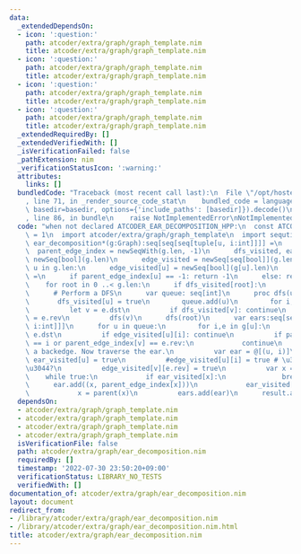 ```yaml
---
data:
  _extendedDependsOn:
  - icon: ':question:'
    path: atcoder/extra/graph/graph_template.nim
    title: atcoder/extra/graph/graph_template.nim
  - icon: ':question:'
    path: atcoder/extra/graph/graph_template.nim
    title: atcoder/extra/graph/graph_template.nim
  - icon: ':question:'
    path: atcoder/extra/graph/graph_template.nim
    title: atcoder/extra/graph/graph_template.nim
  - icon: ':question:'
    path: atcoder/extra/graph/graph_template.nim
    title: atcoder/extra/graph/graph_template.nim
  _extendedRequiredBy: []
  _extendedVerifiedWith: []
  _isVerificationFailed: false
  _pathExtension: nim
  _verificationStatusIcon: ':warning:'
  attributes:
    links: []
  bundledCode: "Traceback (most recent call last):\n  File \"/opt/hostedtoolcache/Python/3.10.5/x64/lib/python3.10/site-packages/onlinejudge_verify/documentation/build.py\"\
    , line 71, in _render_source_code_stat\n    bundled_code = language.bundle(stat.path,\
    \ basedir=basedir, options={'include_paths': [basedir]}).decode()\n  File \"/opt/hostedtoolcache/Python/3.10.5/x64/lib/python3.10/site-packages/onlinejudge_verify/languages/nim.py\"\
    , line 86, in bundle\n    raise NotImplementedError\nNotImplementedError\n"
  code: "when not declared ATCODER_EAR_DECOMPOSITION_HPP:\n  const ATCODER_EAR_DECOMPOSITION_HPP*\
    \ = 1\n  import atcoder/extra/graph/graph_template\n  import sequtils\n  proc\
    \ ear_decomposition*(g:Graph):seq[seq[seq[tuple[u, i:int]]]] =\n    var\n    \
    \  parent_edge_index = newSeqWith(g.len, -1)\n      dfs_visited, ear_visited =\
    \ newSeq[bool](g.len)\n      edge_visited = newSeq[seq[bool]](g.len)\n    for\
    \ u in g.len:\n      edge_visited[u] = newSeq[bool](g[u].len)\n    proc parent(u:int):int\
    \ =\n      if parent_edge_index[u] == -1: return -1\n      else: return g[u][parent_edge_index[u]].dst\n\
    \    for root in 0 ..< g.len:\n      if dfs_visited[root]:\n        continue\n\
    \      # Perform a DFS\n      var queue: seq[int]\n      proc dfs(u:int) =\n \
    \       dfs_visited[u] = true\n        queue.add(u)\n        for i, e in g[u]:\n\
    \          let v = e.dst\n          if dfs_visited[v]: continue\n          parent_edge_index[v]\
    \ = e.rev\n          dfs(v)\n      dfs(root)\n      var ears:seq[seq[tuple[u,\
    \ i:int]]]\n      for u in queue:\n        for i,e in g[u]:\n          let v =\
    \ e.dst\n          if edge_visited[u][i]: continue\n          if parent_edge_index[u]\
    \ == i or parent_edge_index[v] == e.rev:\n            continue\n          # Found\
    \ a backedge. Now traverse the ear.\n          var ear = @[(u, i)]\n         \
    \ ear_visited[u] = true\n          #edge_visited[u][i] = true # \u3044\u3089\u306A\
    \u3044?\n          edge_visited[v][e.rev] = true\n          var x = v\n      \
    \    while true:\n            if ear_visited[x]:\n              break\n      \
    \      ear.add((x, parent_edge_index[x]))\n            ear_visited[x] = true\n\
    \            x = parent(x)\n          ears.add(ear)\n      result.add(ears)\n"
  dependsOn:
  - atcoder/extra/graph/graph_template.nim
  - atcoder/extra/graph/graph_template.nim
  - atcoder/extra/graph/graph_template.nim
  - atcoder/extra/graph/graph_template.nim
  isVerificationFile: false
  path: atcoder/extra/graph/ear_decomposition.nim
  requiredBy: []
  timestamp: '2022-07-30 23:50:20+09:00'
  verificationStatus: LIBRARY_NO_TESTS
  verifiedWith: []
documentation_of: atcoder/extra/graph/ear_decomposition.nim
layout: document
redirect_from:
- /library/atcoder/extra/graph/ear_decomposition.nim
- /library/atcoder/extra/graph/ear_decomposition.nim.html
title: atcoder/extra/graph/ear_decomposition.nim
---
```

